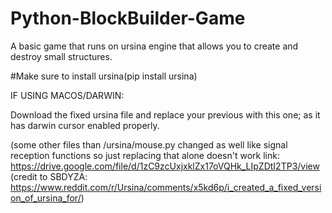 # Python-BlockBuilder-Game
A basic game that runs on ursina engine that allows you to create and destroy small structures.


#Make sure to install ursina(pip install ursina)


IF USING MACOS/DARWIN:

Download the fixed ursina file and replace your previous with this one; as it has darwin cursor enabled properly.

(some other files than /ursina/mouse.py changed as well like signal reception functions so just replacing that alone doesn't work
link: https://drive.google.com/file/d/1zC9zcUxjxklZx17oVQHk_LIpZDtI2TP3/view
(credit to SBDYZA: https://www.reddit.com/r/Ursina/comments/x5kd6p/i_created_a_fixed_version_of_ursina_for/)


